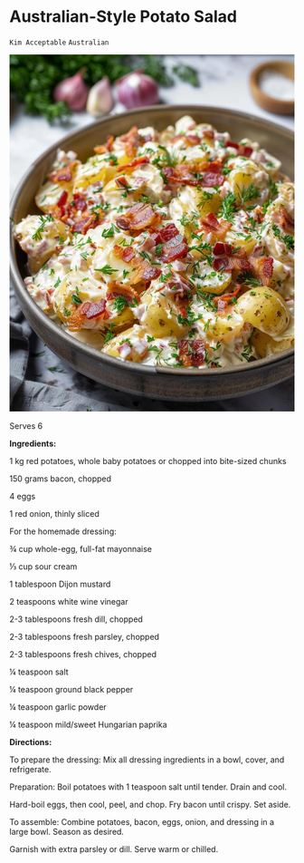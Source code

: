 # Australian-Style Potato Salad

`Kim Acceptable` `Australian`

![Image_20240430_102106.png](image/Image_20240430_102106.png)

Serves 6

**Ingredients:**

1 kg red potatoes, whole baby potatoes or chopped into bite-sized chunks

150 grams bacon, chopped

4 eggs

1 red onion, thinly sliced

For the homemade dressing:

¾ cup whole-egg, full-fat mayonnaise

⅓ cup sour cream

1 tablespoon Dijon mustard

2 teaspoons white wine vinegar

2-3 tablespoons fresh dill, chopped

2-3 tablespoons fresh parsley, chopped

2-3 tablespoons fresh chives, chopped

¼ teaspoon salt

¼ teaspoon ground black pepper

¼ teaspoon garlic powder

¼ teaspoon mild/sweet Hungarian paprika

**Directions:**

To prepare the dressing: Mix all dressing ingredients in a bowl, cover, and refrigerate.

Preparation: Boil potatoes with 1 teaspoon salt until tender. Drain and cool.

Hard-boil eggs, then cool, peel, and chop. Fry bacon until crispy. Set aside.

To assemble: Combine potatoes, bacon, eggs, onion, and dressing in a large bowl. Season as desired.

Garnish with extra parsley or dill. Serve warm or chilled.
